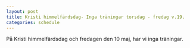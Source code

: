 ```yaml
---
layout: post
title: Kristi himmelfärdsdag- Inga träningar torsdag - fredag v.19.
categories: schedule
---
```


På Kristi himmelfärdsdag och fredagen den 10 maj, har vi inga träningar.
